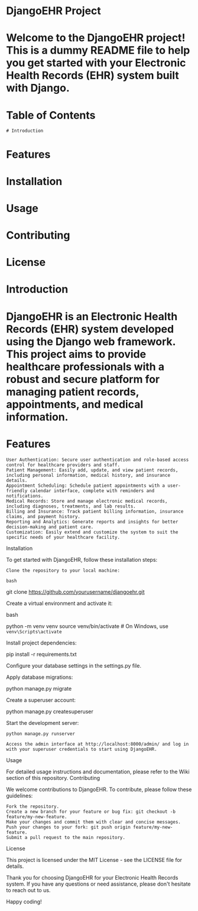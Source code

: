 # DjangoEHR Project

# Welcome to the DjangoEHR project! This is a dummy README file to help you get started with your Electronic Health Records (EHR) system built with Django.
# Table of Contents

    # Introduction
   # Features
   # Installation
   # Usage
   # Contributing
   # License

# Introduction

# DjangoEHR is an Electronic Health Records (EHR) system developed using the Django web framework. This project aims to provide healthcare professionals with a robust and secure platform for managing patient records, appointments, and medical information.
# Features

    User Authentication: Secure user authentication and role-based access control for healthcare providers and staff.
    Patient Management: Easily add, update, and view patient records, including personal information, medical history, and insurance details.
    Appointment Scheduling: Schedule patient appointments with a user-friendly calendar interface, complete with reminders and notifications.
    Medical Records: Store and manage electronic medical records, including diagnoses, treatments, and lab results.
    Billing and Insurance: Track patient billing information, insurance claims, and payment history.
    Reporting and Analytics: Generate reports and insights for better decision-making and patient care.
    Customization: Easily extend and customize the system to suit the specific needs of your healthcare facility.

Installation

To get started with DjangoEHR, follow these installation steps:

    Clone the repository to your local machine:

    bash

git clone https://github.com/yourusername/djangoehr.git

Create a virtual environment and activate it:

bash

python -m venv venv
source venv/bin/activate  # On Windows, use `venv\Scripts\activate`

Install project dependencies:

pip install -r requirements.txt

Configure your database settings in the settings.py file.

Apply database migrations:

python manage.py migrate

Create a superuser account:

python manage.py createsuperuser

Start the development server:

    python manage.py runserver

    Access the admin interface at http://localhost:8000/admin/ and log in with your superuser credentials to start using DjangoEHR.

Usage

For detailed usage instructions and documentation, please refer to the Wiki section of this repository.
Contributing

We welcome contributions to DjangoEHR. To contribute, please follow these guidelines:

    Fork the repository.
    Create a new branch for your feature or bug fix: git checkout -b feature/my-new-feature.
    Make your changes and commit them with clear and concise messages.
    Push your changes to your fork: git push origin feature/my-new-feature.
    Submit a pull request to the main repository.

License

This project is licensed under the MIT License - see the LICENSE file for details.

Thank you for choosing DjangoEHR for your Electronic Health Records system. If you have any questions or need assistance, please don't hesitate to reach out to us.

Happy coding!
